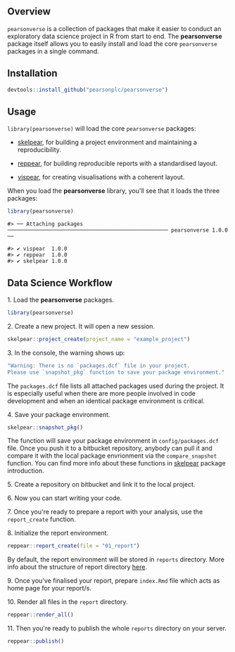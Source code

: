 Overview
--------

`pearsonverse` is a collection of packages that make it easier to conduct an exploratory data science project in R from start to end. The **pearsonverse** package itself allows you to easily install and load the core `pearsonverse` packages in a single command.

Installation
------------

``` r
devtools::install_github("pearsonplc/pearsonverse")
```

Usage
-----

`library(pearsonverse)` will load the core `pearsonverse` packages:

-   <a href = "https://github.com/pearsonplc/skelpear" target = "_blank">skelpear</a>, for building a project environment and maintaining a reproducibility.

-   <a href = "https://github.com/pearsonplc/reppear" target = "_blank">reppear</a>, for building reproducible reports with a standardised layout.
-   <a href = "https://github.com/pearsonplc/vispear" target = "_blank">vispear</a>, for creating visualisations with a coherent layout.

When you load the **pearsonverse** library, you'll see that it loads the three packages:

``` r
library(pearsonverse)
```

    #> ── Attaching packages ─────────────────────────────────────────────────── pearsonverse 1.0.0 ──

    #> ✔ vispear  1.0.0
    #> ✔ reppear  1.0.0
    #> ✔ skelpear 1.0.0

Data Science Workflow
---------------------

1. Load the **pearsonverse** packages.

``` r
library(pearsonverse)
```

2. Create a new project. It will open a new session.

``` r
skelpear::project_create(project_name = "example_project")
```

3. In the console, the warning shows up:

``` r
"Warning: There is no `packages.dcf` file in your project. 
Please use `snapshot_pkg` function to save your package environment."
```

The `packages.dcf` file lists all attached packages used during the project. It is especially useful when there are more people involved in code development and when an identical package environment is critical.

4. Save your package environment.

``` r
skelpear::snapshot_pkg()
```


The function will save your package environment in `config/packages.dcf` file. Once you push it to a bitbucket repository, anybody can pull it and compare it with the local package envrionment via the `compare_snapshot` function. You can find more info about these functions in <a href = "https://github.com/pearsonplc/skelpear" target = "_blank">skelpear</a> package introduction.

5. Create a repository on bitbucket and link it to the local project.

6. Now you can start writing your code.

7. Once you're ready to prepare a report with your analysis, use the `report_create` function.

8. Initialize the report environment.

``` r
reppear::report_create(file = "01_report")
```

By default, the report environment will be stored in `reports` directory. More info about the structure of report directory <a href = "https://github.com/pearsonplc/reppear" target = "_blank">here</a>.

9. Once you've finalised your report, prepare `index.Rmd` file which acts as home page for your report/s.

10. Render all files in the `report` directory.

``` r
reppear::render_all()
```

11. Then you're ready to publish the whole `reports` directory on your server.

``` r
reppear::publish()
```
